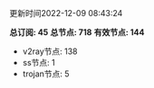 更新时间2022-12-09 08:43:24

**总订阅: 45**
**总节点: 718**
**有效节点: 144**
- v2ray节点: 138
- ss节点: 1
- trojan节点: 5
